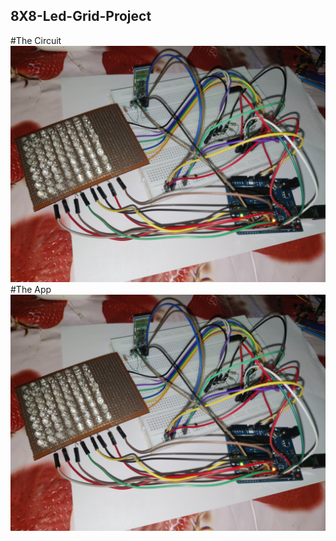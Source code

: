 ## 8X8-Led-Grid-Project
#The Circuit
![alt text](https://github.com/abhiknack/8X8-Led-Grid-Project/blob/main/Gallery/project.jpeg?raw=true)
#The App
![alt text](https://github.com/abhiknack/8X8-Led-Grid-Project/blob/main/Gallery/project.jpeg?raw=true)
